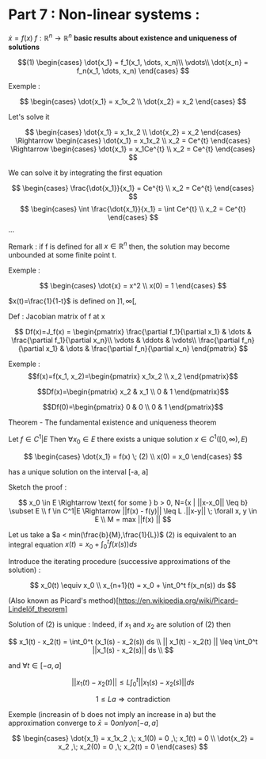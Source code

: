 # Part 7 : **Non-linear** systems :
$\dot{x} = f(x)$
$f : \mathbb{R}^n \to \mathbb{R}^n$
**basic results about existence and uniqueness of solutions**

$$(1)
\begin{cases}
\dot{x_1} = f_1(x_1, \dots, x_n)\\
\vdots\\
\dot{x_n} = f_n(x_1, \dots, x_n)
\end{cases}
$$

Exemple :

$$
\begin{cases}
\dot{x_1} = x_1x_2 \\
\dot{x_2} = x_2
\end{cases}
$$

Let's solve it

$$
\begin{cases}
\dot{x_1} = x_1x_2 \\
\dot{x_2} = x_2
\end{cases}
\Rightarrow
\begin{cases}
\dot{x_1} = x_1x_2 \\
x_2 = Ce^{t}
\end{cases}
\Rightarrow
\begin{cases}
\dot{x_1} = x_1Ce^{t} \\
x_2 = Ce^{t}
\end{cases}
$$

We can solve it by integrating the first equation

$$
\begin{cases}
\frac{\dot{x_1}}{x_1} = Ce^{t} \\
x_2 = Ce^{t}
\end{cases}
$$
$$
\begin{cases}
\int \frac{\dot{x_1}}{x_1} = \int Ce^{t} \\
x_2 = Ce^{t}
\end{cases}
$$
...

Remark : if f is defined for all $x \in \mathbb{R}^n$ then, the solution may become unbounded at some finite point t.

Exemple :

$$
\begin{cases}
\dot{x} = x^2 \\
x(0) = 1
\end{cases}
$$

$x(t)=\frac{1}{1-t}$ is defined on $]1, \infty[$, 

Def : Jacobian matrix of f at x

$$
Df(x)=J_f(x) = \begin{pmatrix}
\frac{\partial f_1}{\partial x_1} & \dots & \frac{\partial f_1}{\partial x_n}\\
\vdots & \ddots & \vdots\\
\frac{\partial f_n}{\partial x_1} & \dots & \frac{\partial f_n}{\partial x_n}
\end{pmatrix}
$$

Exemple : 
$$f(x)=f(x_1, x_2)=\begin{pmatrix} x_1x_2 \\ x_2 \end{pmatrix}$$

$$Df(x)=\begin{pmatrix} x_2 & x_1 \\ 0 & 1 \end{pmatrix}$$

$$Df(0)=\begin{pmatrix} 0 & 0 \\ 0 & 1 \end{pmatrix}$$

Theorem - The fundamental existence and uniqueness theorem

Let $f \in C^1| E$ Then $\forall x_0 \in E$ there exists a unique solution $x \in C^1([0, \infty), E)$

$$
\begin{cases}
\dot{x_1} = f(x) \; (2) \\
x(0) = x_0
\end{cases}
$$

has a unique solution on the interval [-a, a]

Sketch the proof :

$$
x_0 \in E \Rightarrow \text{ for some } b > 0, N={x | ||x-x_0|| \leq b} \subset E \\
f \in C^1|E \Rightarrow ||f(x) - f(y)|| \leq L .||x-y|| \; \forall x, y \in E \\
M = max ||f(x) ||
$$

Let us take a $a < min(\frac{b}{M},\frac{1}{L})$
(2) is equivalent to an integral equation $x(t) = x_0 + \int_0^t f(x(s)) ds$

Introduce the iterating procedure (successive approximations of the solution) :

$$
x_0(t) \equiv x_0 \\
x_{n+1}(t) = x_0 + \int_0^t f(x_n(s)) ds
$$

(Also known as Picard's method)[https://en.wikipedia.org/wiki/Picard–Lindelöf_theorem]

Solution of (2) is unique : 
Indeed, if $x_1$ and $x_2$ are solution of (2) then

$$
x_1(t) - x_2(t) = \int_0^t (x_1(s) - x_2(s)) ds \\
|| x_1(t) - x_2(t) || \leq \int_0^t ||x_1(s) - x_2(s)|| ds \\
$$

and $\forall t \in [-a,a]$

$$
|| x_1(t) - x_2(t) || \leq L \int_0^t ||x_1(s) - x_2(s)|| ds
$$


$$ 1 \leq La \Rightarrow \text{contradiction}$$

Exemple (increasin of b does not imply an increase in a)
but the approximation converge to $\bar{x}=0 only on [-a,a]$

$$
\begin{cases}
\dot{x_1} = x_1x_2 ,\; x_1(0) = 0 ,\; x_1(t) = 0 \\
\dot{x_2} = x_2 ,\; x_2(0) = 0 ,\; x_2(t) = 0
\end{cases}
$$


